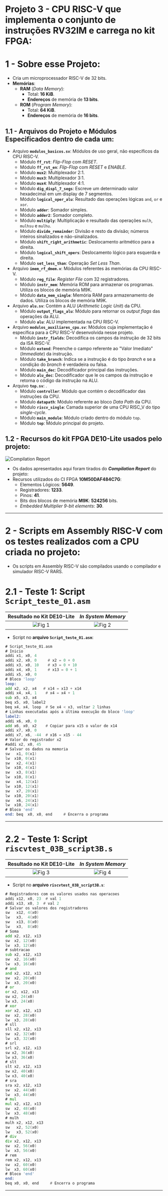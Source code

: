 # Projeto 3 - CPU RISC-V que implementa o conjunto de instruções RV32IM e carrega no kit FPGA:              
         
# 1 - Sobre esse Projeto:        
 - Cria um microprocessador RISC-V de 32 bits.      
 - **Memórias**:     
	- **RAM** (_Data Memory_):     
		- Total: **16 KiB**.      
		- **Endereços** de memória de **13 bits**.      
	- **ROM** (_Program Memory_):     
		- Total: **64 KiB**.      
		- **Endereços** de memória de **16 bits**.      
	

## 1.1 - Arquivos do Projeto e Módulos Especificados dentro de cada um:       
 - Arquivo **`modulos_basicos.sv`**: Módulos de uso geral, não específicos da CPU RISC-V.        
	- Módulo **`ff_rst`**: _Flip-Flop_ com _RESET_.      
	- Módulo **`ff_rst_en`**: _Flip-Flop_ com _RESET_ e _ENABLE_.      
	- Módulo **`mux2`**: Multiplexador 2:1.      
	- Módulo **`mux3`**: Multiplexador 3:1.      
	- Módulo **`mux4`**: Multiplexador 4:1.      
	- Módulo **`dig_displ_7_segs`**: Escreve um determinado valor hexadecimal em um display de 7 segmentos.           
	- Módulo **`logical_oper_alu`**: Resultado das operações lógicas `and`, `or` e `xor`.      
	- Módulo **`adder`**: Somador simples.      
	- Módulo **`adder2`**: Somador completo.      
	- Módulo **`multiply`**: Multiplicação e resultado das operações `mulh`, `mulhsu` e `mulhu`.      
	- Módulo **`divide_remainder`**: Divisão e resto da divisão; números inteiros sinalizados e não-sinalizados.            
	- Módulo **`shift_right_arithmetic`**: Deslocamento aritmético para a direita.      
	- Módulo **`logical_shift_opers`**: Deslocamento lógico para esquerda e direita.      
	- Módulo **`set_less_than`**: Operação _Set Less Than_.      
 - Arquivo **`imem_rf_dmem.v`**: Módulos referentes às memórias da CPU RISC-V.     
	- Módulo **`reg_file`**: _Register File_ com 32 registradores.      
	- Módulo **`instr_mem`**: Memória ROM para armazenar os programas. Utiliza os blocos de memória M9K.      
	- Módulo **`data_mem_single`**: Memória RAM para armazenamento de dados. Utiliza os blocos de memória M9K.     
 - Arquivo **`alu.sv`**: Contém a ALU (_Arithmetic Logic Unit_) da CPU.    
	- Módulo **`output_flags_alu`**: Módulo para retornar os _output flags_ das operações da ALU.      
	- Módulo **`alu`**: ALU implementada na CPU RISC-V.          
 - Arquivo **`modulos_auxiliares_cpu.sv`**: Módulos cuja implementação é específica para a CPU RISC-V desenvolvida nesse projeto.        
	- Módulo **`instr_fields`**: Decodifica os campos da instrução de 32 bits da ISA RISC-V.      
	- Módulo **`extend`**: Preenche o campo referente ao "Valor Imediato" (_Immediate_) da instrução.      
	- Módulo **`take_branch`**: Indica se a instrução é do tipo _branch_ e se a condição do _branch_ é verdadeira ou falsa.      
	- Módulo **`main_dec`**: Decodificador principal das instruções.      
	- Módulo **`alu_dec`**: Decodificador que le os campos da instrução e retorna o código da instrução na ALU.      
 - Arquivo **`top.sv`**: .     
	- Módulo **`controller`**: Módulo que contém o decodificador das instruções da CPU.      
	- Módulo **`datapath`**: Módulo referente ao bloco _Data Path_ da CPU.    
	- Módulo **`riscv_single`**: Camada superior de uma CPU RISC_V do tipo _single-cycle_.      
	- Módulo **`main_module`**: Módulo criado dentro do módulo `top`.  
	- Módulo **`top`**: Módulo principal do projeto.      
       

## 1.2 - Recursos do kit FPGA DE10-Lite usados pelo projeto:       
![_Compilation Report_](./Documentacao_Resultados/Out_00_CompilationReport.jpg)        
         
 - Os dados apresentados aqui foram tirados do **_Compilation Report_** do projeto:        
 - Recursos utilizados do CI FPGA **10M50DAF484C7G**:       
	- Elementos Lógicos: **5649**.      
	- Registradores: **1233**.     
	- Pinos: **41**.     
	- Bits dos blocos de memória **M9K**: **524256** bits.   
	- _Embedded Multiplier 9-bit elements_: **30**.       
	 
---       
         


# 2 - Scripts em Assembly RISC-V com os testes realizados com a CPU criada no projeto:        
 - Os scripts em Assembly RISC-V são compilados usando o compilador e simulador RISC-V RARS.        
       


# 2.1 - Teste 1: Script `Script_teste_01.asm`        
| Resultado no Kit DE10-Lite | _In System Memory_ |      
| :---: | :---: |
| ![Fig 1](./Documentacao_Resultados/Img_Proj01.jpg) | ![Fig 2](./Documentacao_Resultados/Out_01_InSystemMemory_Script1.jpg) |
           
 - Script no **arquivo `Script_teste_01.asm`**:       
        
```asm     
# Script_teste_01.asm
# Inicio
addi x1, x0, 4
addi x2, x0, 0     # x2 = 0 + 0
addi x3, x0, 10    # x3 = 0 + 10
addi x4, x0, 1     # x13 = 0 + 1
addi x5, x0, 0
# Bloco 'loop'
loop: 
add x2, x2, x4   # x14 = x13 + x14 
addi x4, x4, 1    # x4 = x4 + 1
sub x5, x3, x4
beq x5, x0, label2
beq x4, x4, loop  # Se x4 < x3, voltar 2 linhas
# Linhas executadas após a última execução do bloco 'loop'
label2:
addi x6, x0, 0
add x6, x0, x2    # Copiar para x15 o valor de x14
addi x7, x0, 0
addi x7, x6, -44  # x16 = x15 - 44
# Valor do registrador x2
#addi x2, x0, 45
# Salvar os dados na memoria
sw   x1, 0(x1)
lw  x10, 0(x1)
sw   x2, 4(x1)
lw  x10, 4(x1)
sw   x3, 8(x1)
lw  x10, 8(x1)
sw   x4, 12(x1)
lw  x10, 12(x1)
sw   x7, 20(x1)
lw  x10, 20(x1)
sw   x6, 24(x1)
lw  x10, 24(x1)
# Bloco 'end'
end: beq  x0, x0, end     # Encerra o programa
```      
       
---       
         


# 2.2 - Teste 1: Script `riscvtest_03B_script3B.s`        
| Resultado no Kit DE10-Lite | _In System Memory_ |      
| :---: | :---: |
| ![Fig 3](./Documentacao_Resultados/Img_Proj02.jpg) | ![Fig 4](./Documentacao_Resultados/Out_02_InSystemMemory_Script2.jpg) |
           
 - Script no **arquivo `riscvtest_03B_script3B.s`**:       
        
```asm     
# Registradores com os valores usados nas operacoes
addi x12, x0, 23  # val 1
addi x13, x0, 3  # val 2
# Salvar os valores dos registradores
sw   x12, 4(x0)
lw   x3,  4(x0)
sw   x13, 8(x0)
lw   x3,  8(x0)
# Soma
add x2, x12, x13
sw  x2, 12(x0)
lw  x3, 12(x0)
# subtracao
sub x2, x12, x13
sw  x2, 16(x0)
lw  x3, 16(x0)
# and
and x2, x12, x13
sw  x2, 20(x0)
lw  x3, 20(x0)
# or
or x2, x12, x13
sw x2, 24(x0)
lw x3, 24(x0)
# xor
xor x2, x12, x13
sw  x2, 28(x0)
lw  x3, 28(x0)
# sll
sll x2, x12, x13
sw  x2, 32(x0)
lw  x3, 32(x0)
# srl
srl x2, x12, x13
sw x2, 36(x0)
lw x3, 36(x0)
# slt
slt x2, x12, x13
sw x2, 40(x0)
lw x3, 40(x0)
# sra
sra x2, x12, x13
sw  x2, 44(x0)
lw  x3, 44(x0)
# mul
mul x2, x12, x13
sw  x2, 48(x0)
lw  x3, 48(x0)
# mulh
mulh x2, x12, x13
sw   x2, 52(x0)
lw   x3, 52(x0)
# div
div x2, x12, x13
sw  x2, 56(x0)
lw  x3, 56(x0)
# rem
rem x2, x12, x13
sw  x2, 60(x0)
lw  x3, 60(x0)
# Bloco 'end'
end: 
beq x0, x0, end     # Encerra o programa
```      
        
---       
         


